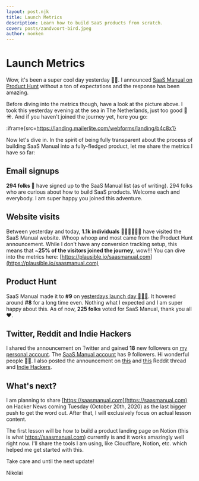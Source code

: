 ```yaml
---
layout: post.njk
title: Launch Metrics
description: Learn how to build SaaS products from scratch.
cover: posts/zandvoort-bird.jpeg
author: nonken
---
```


# Launch Metrics

Wow, it's been a super cool day yesterday 🙏🏻. I announced [SaaS Manual on Product Hunt](https://www.producthunt.com/posts/saas-manual) without a ton of expectations and the response has been amazing. 

Before diving into the metrics though, have a look at the picture above. I took this yesterday evening at the sea in The Netherlands, just too good 🌊☀️. And if you haven't joined the journey yet, here you go:

:iframe{src=https://landing.mailerlite.com/webforms/landing/b4c8x1}

Now let's dive in. In the spirit of being fully transparent about the process of building SaaS Manual into a fully-fledged product, let me share the metrics I have so far:

## Email signups

**294 folks 🚀** have signed up to the SaaS Manual list (as of writing). 294 folks who are curious about how to build SaaS products. Welcome each and everybody. I am super happy you joined this adventure.

## Website visits

Between yesterday and today, **1.1k individuals** 👩🏽‍💻👨🏽‍💻 have visited the SaaS Manual website. Whoop whoop and most came from the Product Hunt announcement. While I don't have any conversion tracking setup, this means that ~**25% of the visitors joined the journey**, wow!!! You can dive into the metrics here: [https://plausible.io/saasmanual.com](https://plausible.io/saasmanual.com)

## Product Hunt

SaaS Manual made it to **#9** on [yesterdays launch day 🎉🙏🏻](https://www.producthunt.com/posts/saas-manual). It hovered around **#8** for a long time even. Nothing what I expected and I am super happy about this. As of now, **225 folks** voted for SaaS Manual, thank you all ❤️.

## Twitter, Reddit and Indie Hackers

I shared the announcement on Twitter and gained **18** new followers on [my personal account](https://twitter.com/nonken). The [SaaS Manual account](https://twitter.com/saasmanual) has 9 followers. Hi wonderful people 👋🏻. I also posted the announcement on [this](https://www.reddit.com/r/SideProject/comments/jbllkb/saas_manual_learn_how_to_build_software_as_a/) and [this](https://www.reddit.com/r/aws/comments/jbl6ii/saas_manual_building_products_on_aws/) Reddit thread and [Indie Hackers](https://www.indiehackers.com/product/saas-manual/saas-manual-on-product-hunt--MJfGJ99xLmveFjalwM3). 

## What's next?

I am planning to share [https://saasmanual.com](https://saasmanual.com) on Hacker News coming Tuesday (October 20th, 2020) as the last bigger push to get the word out. After that, I will exclusively focus on actual lesson content. 

The first lesson will be how to build a product landing page on Notion (this is what https://saasmanual.com) currently is and it works amazingly well right now. I'll share the tools I am using, like Cloudflare, Notion, etc. which helped me get started with this.

Take care and until the next update!

Nikolai